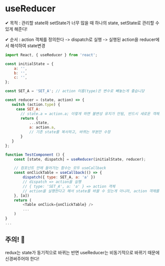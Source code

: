 # useReducer

✔ 목적 : 관리할 state와 setState가 너무 많을 때 하나의 state, setState로 관리할 수 있게 해준다!

✔ 순서 : action 객체를 정의한다 -> dispatch로 실행 -> 실행된 action을 reducer에서 해석하여 state변경

```js
import React, { useReducer } from 'react';

const initialState = {
    a: '',
    b: '',
    c: '',
};

const SET_A = 'SET_A'; // action 이름(type)은 변수로 빼놓는게 좋습니당

const reducer = (state, action) => {
   switch (action.type) {
     case SET_A:
       // state.a = action.a; 이렇게 하면 불변성 유지가 안됨, 반드시 새로운 객체를 복사해서 만든 다음에 바뀌는 부분만 바꿔줘야 한다!
       return {
           ...state,
           a: action.a,
           // 기존 state를 복사하고, 바뀌는 부분만 수정
       }
   } 
};

function TestComponent () {
    const [state, dispatch] = useReducer(initialState, reducer);

    // 컴포넌트 안에 들어가는 함수는 모두 useCallback
    const onClickTable = useCallback(() => {
        dispatch({ type: SET_A, a: 'a' })
        // dispatch => action을 실행
        // { type: 'SET_A', a: 'a' } => action 객체
        // action을 실행한다고 해서 state를 바꿀 수 있는게 아니라, action 객체를 해석해서 state를 바꿔주는 reducer의 역할이 필요하다.
    }, [a])
    return (
        <Table onClick={onClickTable} />
        ...
    )
}
...
```

## 주의! 👊
redux는 state가 동기적으로 바뀌는 반면
useReducer는 비동기적으로 바뀌기 때문에 신경써주어야 한다!
